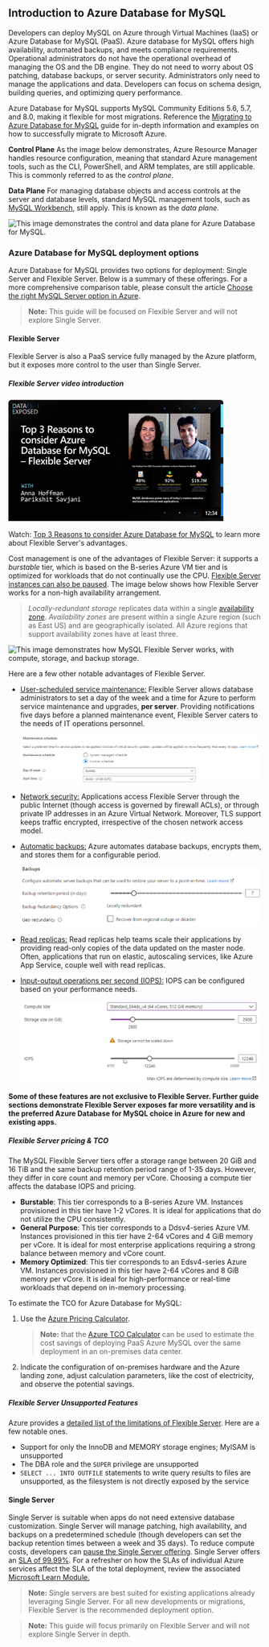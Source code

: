 ## Introduction to Azure Database for MySQL

Developers can deploy MySQL on Azure through Virtual Machines (IaaS) or Azure Database for MySQL (PaaS). Azure database for MySQL offers high availability, automated backups, and meets compliance requirements. Operational administrators do not have the operational overhead of managing the OS and the DB engine. They do not need to worry about OS patching, database backups, or server security. Administrators only need to manage the applications and data. Developers can focus on schema design, building queries, and optimizing query performance.

Azure Database for MySQL supports MySQL Community Editions 5.6, 5.7, and 8.0, making it flexible for most migrations. Reference the [Migrating to Azure Database for MySQL](https://docs.microsoft.com/en-us/azure/mysql/migrate/mysql-on-premises-azure-db/01-mysql-migration-guide-intro) guide for in-depth information and examples on how to successfully migrate to Microsoft Azure.

**Control Plane**
As the image below demonstrates, Azure Resource Manager handles resource configuration, meaning that standard Azure management tools, such as the CLI, PowerShell, and ARM templates, are still applicable. This is commonly referred to as the *control plane*.

**Data Plane**
For managing database objects and access controls at the server and database levels, standard MySQL management tools, such as [MySQL Workbench](https://www.mysql.com/products/workbench/), still apply. This is known as the *data plane*.

![This image demonstrates the control and data plane for Azure Database for MySQL.](./media/mysql-conceptual-diagram.png "Control plane for Azure Database for MySQL")

### Azure Database for MySQL deployment options

Azure Database for MySQL provides two options for deployment: Single Server and Flexible Server. Below is a summary of these offerings. For a more comprehensive comparison table, please consult the article [Choose the right MySQL Server option in Azure](https://docs.microsoft.com/azure/mysql/select-right-deployment-type).

> **Note:** This guide will be focused on Flexible Server and will not explore Single Server.

#### Flexible Server

Flexible Server is also a PaaS service fully managed by the Azure platform, but it exposes more control to the user than Single Server.

##### Flexible Server video introduction

![](media/top3-reasons-video.png)

Watch: [Top 3 Reasons to consider Azure Database for MySQL](https://docs.microsoft.com/shows/data-exposed/top-3-reasons-to-consider-azure-database-for-mysql-flexible-server/) to learn more about Flexible Server's advantages. 

Cost management is one of the advantages of Flexible Server: it supports a *burstable* tier, which is based on the B-series Azure VM tier and is optimized for workloads that do not continually use the CPU. [Flexible Server instances can also be paused](https://docs.microsoft.com/azure/mysql/flexible-server/how-to-restart-stop-start-server-cli). The image below shows how Flexible Server works for a non-high availability arrangement.

> *Locally-redundant storage* replicates data within a single [availability zone](https://docs.microsoft.com/en-us/azure/availability-zones/az-overview). *Availability zones* are present within a single Azure region (such as East US) and are geographically isolated. All Azure regions that support availability zones have at least three.

![This image demonstrates how MySQL Flexible Server works, with compute, storage, and backup storage.](./media/flexible-server.png "Operation of MySQL Flexible Server")

Here are a few other notable advantages of Flexible Server.

- [User-scheduled service maintenance:](https://docs.microsoft.com/azure/mysql/flexible-server/concepts-maintenance) Flexible Server allows database administrators to set a day of the week and a time for Azure to perform service maintenance and upgrades, **per server**. Providing notifications five days before a planned maintenance event, Flexible Server caters to the needs of IT operations personnel.

  ![](media/custom_maintenance_schedule.png)

- [Network security:](https://docs.microsoft.com/azure/mysql/flexible-server/concepts-networking) Applications access Flexible Server through the public Internet (though access is governed by firewall ACLs), or through private IP addresses in an Azure Virtual Network. Moreover, TLS support keeps traffic encrypted, irrespective of the chosen network access model.

- [Automatic backups:](https://docs.microsoft.com/azure/mysql/flexible-server/overview) Azure automates database backups, encrypts them, and stores them for a configurable period.

  ![](media/mysql_backup_configuration.png)

- [Read replicas:](https://docs.microsoft.com/azure/mysql/flexible-server/concepts-read-replicas) Read replicas help teams scale their applications by providing read-only copies of the data updated on the master node. Often, applications that run on elastic, autoscaling services, like Azure App Service, couple well with read replicas.
  
- [Input-output operations per second (IOPS):](https://docs.microsoft.com/en-us/azure/mysql/flexible-server/concepts-compute-storage#iops) IOPS can be configured based on your performance needs.

  ![](media/mysql_iops_configuration.png)

**Some of these features are not exclusive to Flexible Server. Further guide sections demonstrate Flexible Server exposes far more versatility and is the preferred Azure Database for MySQL choice in Azure for new and existing apps.**  

##### Flexible Server pricing & TCO

The MySQL Flexible Server tiers offer a storage range between 20 GiB and 16 TiB and the same backup retention period range of 1-35 days. However, they differ in core count and memory per vCore. Choosing a compute tier affects the database IOPS and pricing.

- **Burstable**: This tier corresponds to a B-series Azure VM. Instances provisioned in this tier have 1-2 vCores. It is ideal for applications that do not utilize the CPU consistently.
- **General Purpose**: This tier corresponds to a Ddsv4-series Azure VM. Instances provisioned in this tier have 2-64 vCores and 4 GiB memory per vCore. It is ideal for most enterprise applications requiring a strong balance between memory and vCore count.
- **Memory Optimized**: This tier corresponds to an Edsv4-series Azure VM. Instances provisioned in this tier have 2-64 vCores and 8 GiB memory per vCore. It is ideal for high-performance or real-time workloads that depend on in-memory processing.

To estimate the TCO for Azure Database for MySQL:

1. Use the [Azure Pricing Calculator](https://azure.microsoft.com/pricing/calculator/).

   >**Note:** that the [Azure TCO Calculator](https://azure.microsoft.com/pricing/tco/calculator/) can be used to estimate the cost savings of deploying PaaS Azure MySQL over the same deployment in an on-premises data center.
2. Indicate the configuration of on-premises hardware and the Azure landing zone, adjust calculation parameters, like the cost of electricity, and observe the potential savings.

##### Flexible Server Unsupported Features

Azure provides a [detailed list of the limitations of Flexible Server](https://docs.microsoft.com/azure/mysql/flexible-server/concepts-limitations). Here are a few notable ones.

- Support for only the InnoDB and MEMORY storage engines; MyISAM is unsupported
- The DBA role and the `SUPER` privilege are unsupported
- `SELECT ... INTO OUTFILE` statements to write query results to files are unsupported, as the filesystem is not directly exposed by the service

#### Single Server

Single Server is suitable when apps do not need extensive database customization. Single Server will manage patching, high availability, and backups on a predetermined schedule (though developers can set the backup retention times between a week and 35 days). To reduce compute costs, developers can [pause the Single Server offering](https://docs.microsoft.com/azure/mysql/how-to-stop-start-server). Single Server offers an [SLA of 99.99%](https://azure.microsoft.com/updates/azure-database-for-mysql-general-availability/). For a refresher on how the SLAs of individual Azure services affect the SLA of the total deployment, review the associated [Microsoft Learn Module.](https://docs.microsoft.com/learn/modules/choose-azure-services-sla-lifecycle/)

> **Note:** Single servers are best suited for existing applications already leveraging Single Server. For all new developments or migrations, Flexible Server is the recommended deployment option.

> **Note:** This guide will focus primarily on Flexible Server and will not explore Single Server in depth.

